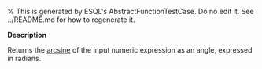 % This is generated by ESQL's AbstractFunctionTestCase. Do no edit it. See ../README.md for how to regenerate it.

**Description**

Returns the [arcsine](https://en.wikipedia.org/wiki/Inverse_trigonometric_functions) of the input numeric expression as an angle, expressed in radians.

